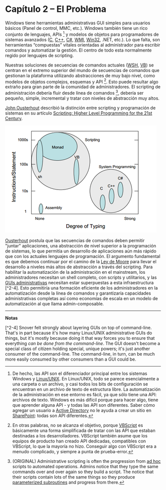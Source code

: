 # Capítulo 2 – El Problema

Windows tiene herramientas administrativas GUI simples para usuarios básicos (Panel de control, MMC, etc.). Windows también tiene un rico conjunto de lenguajes, APIs [^2-1] y modelos de objetos para programadores de sistemas avanzados ([C](http://bit.ly/1SmIDVh), [C++](http://bit.ly/1HmcYe5), [C#](http://bit.ly/1EngdQ6), [WMI](http://bit.ly/1ekpnrY), [Win32](http://bit.ly/1IORfB2), .NET, etc.). Lo que falta, son herramientas “compuestas” vitales orientadas al administrador para escribir comandos y automatizar la gestión. El centro de todo esta normalmente regido por lenguajes de scripting.

Nuestras soluciones de secuencias de comandos actuales ([WSH](http://bit.ly/1ekpvra), [VB](http://bit.ly/1Q0VwjT)) se centran en el extremo superior del mundo de secuencias de comandos que gestionan la plataforma utilizando abstracciones de muy bajo nivel, como modelos de objetos complejos, esquemas y API [^2-2]. Esto puede resultar algo extraño para gran parte de la comunidad de administradores. El scripting  de administración debería fluir desde línea de comandos [^2-3], debería ser pequeño, simple, incremental y tratar con niveles de abstracción muy altos.

[John Ousterhout](http://web.stanford.edu/~ouster/cgi-bin/home.php) describió la distinción entre scripting y programación de sistemas en su artículo [Scripting: Higher Level Programming for the 21st Century](http://web.stanford.edu/~ouster/cgi-bin/papers/scripting.pdf).

![Degree of Typing](images/degree-of-typing.png)

[Ousterhout](http://web.stanford.edu/~ouster/cgi-bin/home.php) postula que las secuencias de comandos deben permitir "juntar" aplicaciones, una abstracción de nivel superior a la programación de sistemas, lo que permitía un desarrollo de aplicaciones aún más rápido que con los actuales lenguajes de programación. El argumento fundamental es que debemos continuar por el camino de la [Ley de Moore](http://www.mooreslaw.org) para llevar el desarrollo a niveles más altos de abstracción a través del scripting. Para habilitar la automatización de la administración en el mainstream, los administradores necesitan un shell completo, con scripts y utilitarios, y las [GUIs administrativas](https://notgartner.wordpress.com/2008/02/23/how-to-host-the-powershell-runtime/) necesitan estar superpuestas a esta infraestructura [^2-4]. Esto permitiría una formación eficiente de los administradores en la automatización desde la línea de comandos y garantizaría capacidades administrativas completas así como economías de escala en un modelo de automatización al que llama admin-composable.
___

**Notas**

[^2-1]: De hecho, las API son el diferenciador principal entre los sistemas Windows y [Linux/UNIX](http://www.cyberciti.biz/faq/what-is-the-difference-between-linux-and-unix/). En Linux/UNIX, todo se parece esencialmente a una carpeta o un archivo, y casi todos los bits de configuración se encuentran en un archivo de texto de estructura libre. La automatización de la administración en ese entorno es fácil, ya que sólo tiene una API: archivos de texto. Windows es más difícil porque para hacer algo, tiene que aprender alguna API - y todas las API son diferentes. Saber cómo agregar un usuario a [Active Directory](https://technet.microsoft.com/en-us/library/hh852274%28v=wps.630%29.aspx) no le ayuda a crear un sitio en [SharePoint](https://technet.microsoft.com/en-us/library/ff678226.aspx): todas son API diferentes.

[^2-2]: En otras palabras, no se alcanza el objetivo, porque [VBScript](https://msdn.microsoft.com/en-us/library/d1wf56tt%28v=vs.84%29.aspx) es básicamente una forma simplificada de tratar con las API que estaban destinadas a los desarrolladores. VBScript también asume que los equipos de producto han creado API dedicadas, compatibles con VBScript, lo que la mayoría no hizo. Conseguir algo con VBScript era a menudo complicado, y siempre a punta de prueba-error.

[^2-3]: (ORIGINAL) Administrative scripting is often the progression from [ad hoc](https://en.wikipedia.org/wiki/Ad_hoc) scripts to automated operations. Admins notice that they type the same commands over and over again so they build a script. The notice that their scripts contain lots of the same things so they produce [parameterized subroutines](https://technet.microsoft.com/en-us/magazine/jj554301.aspx) and progress from there.
 
[^2-4] Snover felt strongly about layering GUIs on top of command-line. That's in part because it's how many Linux/UNIX administrative GUIs do things, but it's mostly because doing it that way forces you to ensure that everything _can be done from the command-line_. The GUI doesn't become a special class of citizen holding special, unique powers; it's just another consumer of the command-line. The command-line, in turn, can be much more easily consumed by other consumers than a GUI could be.
